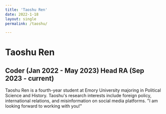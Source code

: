 ```yaml
---
title: 'Taoshu Ren'
date: 2022-1-18
layout: single
permalink: /taoshu/

---
```


Taoshu Ren
======
Coder (Jan 2022 - May 2023)
Head RA (Sep 2023 - current)
-----

Taoshu Ren is a fourth-year student at Emory University majoring in Political Science and History. Taoshu's research interests include foreign policy, international relations, and misinformation on social media platforms. "I am looking forward to working with you!"

